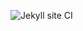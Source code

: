 

![Jekyll site CI](https://github.com/DanielOrchard/DanielOrchard.github.io/workflows/Jekyll%20site%20CI/badge.svg)


